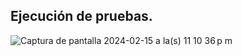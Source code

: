##  Ejecución de pruebas.
![Captura de pantalla 2024-02-15 a la(s) 11 10 36 p m](https://github.com/DavidRamirez5/Java_Academy/assets/99165587/a6ccef59-afe6-40b7-adc2-093e7ecc485f)
